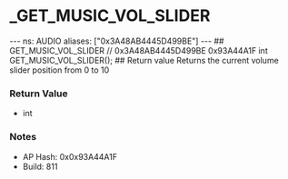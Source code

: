 # _GET_MUSIC_VOL_SLIDER

--- ns: AUDIO aliases: ["0x3A48AB4445D499BE"] --- ## GET_MUSIC_VOL_SLIDER  // 0x3A48AB4445D499BE 0x93A44A1F int GET_MUSIC_VOL_SLIDER();  ## Return value Returns the current volume slider position from 0 to 10

### Return Value
* int

### Notes
* AP Hash: 0x0x93A44A1F
* Build: 811

